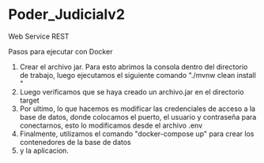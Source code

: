 # Poder_Judicialv2
Web Service REST

Pasos para ejecutar con Docker
1. Crear el archivo jar. Para esto abrimos la consola dentro del directorio de trabajo, luego ejecutamos el siguiente comando "./mvnw clean install
"
2. Luego verificamos que se haya creado un archivo.jar en el directorio target
3. Por ultimo, lo que hacemos es modificar las credenciales de acceso a la base de datos, donde colocamos 
el puerto, el usuario y contraseña para conectarnos, esto lo modificamos desde el archivo .env
4. Finalmente, utilizamos el comando "docker-compose up" para crear los contenedores de la base de datos
5. y la aplicacion.
